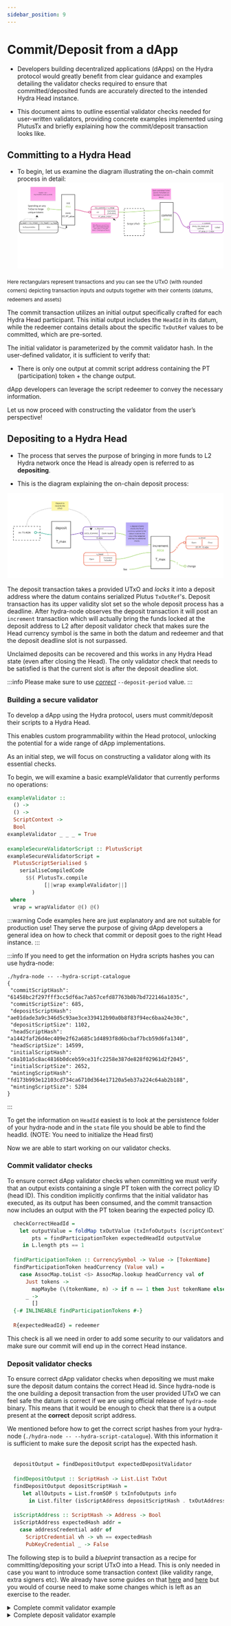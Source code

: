 ```yaml
---
sidebar_position: 9
---
```


# Commit/Deposit from a dApp

- Developers building decentralized applications (dApps) on the Hydra protocol
would greatly benefit from clear guidance and examples detailing the validator
checks required to ensure that committed/deposited funds are accurately directed to the
intended Hydra Head instance.

- This document aims to outline essential validator checks needed for
user-written validators, providing concrete examples implemented using PlutusTx
and briefly explaining how the commit/deposit transaction looks like.

## Committing to a Hydra Head

- To begin, let us examine the diagram illustrating the on-chain commit process in detail:
![](./commit-process.jpg)

<sub> Here rectangulars represent transactions and you can see the UTxO (with rounded corners) depicting transaction inputs and outputs together with their contents (datums, redeemers and assets)</sub>

The commit transaction utilizes an initial output specifically crafted for each Hydra Head participant. This initial output includes the `HeadId` in its datum, while the redeemer contains details about the specific `TxOutRef` values to be committed, which are pre-sorted.

The initial validator is parameterized by the commit validator hash. In the user-defined validator, it is sufficient to verify that:

- There is only one output at commit script address containing the PT (participation) token + the change output.

dApp developers can leverage the script redeemer to convey the necessary information.

Let us now proceed with constructing the validator from the user’s perspective!


## Depositing to a Hydra Head

- The process that serves the purpose of bringing in more funds to L2 Hydra network once the Head is already open is referred to as **depositing**.

- This is the diagram explaining the on-chain deposit process:

![](./deposit-process.jpg)

The deposit transaction takes a provided UTxO and _locks_ it into a deposit address where the datum contains serialized Plutus `TxOutRef`'s.
Deposit transaction has its upper validity slot set so the whole deposit process has a deadline. After hydra-node observes the deposit transaction
it will post an `increment` transaction which will actually bring the funds locked at the deposit address to L2 after deposit validator check that
makes sure the Head currency symbol is the same in both the datum and redeemer and that the deposit deadline slot is not surpassed.

Unclaimed deposits can be recovered and this works in any Hydra Head state (even after closing the Head). The only validator check that needs to
be satisfied is that the current slot is after the deposit deadline slot.

:::info
Please make sure to use [_correct_](./../configuration#deposit-period) `--deposit-period` value.
:::

### Building a secure validator

To develop a dApp using the Hydra protocol, users must commit/deposit their scripts to a Hydra Head.

This enables custom programmability within the Head protocol, unlocking the potential for a wide range of dApp implementations.

As an initial step, we will focus on constructing a validator along with its essential checks.

To begin, we will examine a basic exampleValidator that currently performs no operations:

```Haskell
exampleValidator ::
  () ->
  () ->
  ScriptContext ->
  Bool
exampleValidator _ _ _ = True

exampleSecureValidatorScript :: PlutusScript
exampleSecureValidatorScript =
  PlutusScriptSerialised $
    serialiseCompiledCode
      $$( PlutusTx.compile
            [||wrap exampleValidator||]
        )
 where
  wrap = wrapValidator @() @()
```
:::warning
Code examples here are just explanatory and are not suitable for production use!
They serve the purpose of giving dApp developers a general idea on how to check that commit or deposit goes to the right Head instance.
:::

:::info
If you need to get the information on Hydra scripts hashes you can use hydra-node:

```
./hydra-node -- --hydra-script-catalogue
{
 "commitScriptHash": "61458bc2f297fff3cc5df6ac7ab57cefd87763b0b7bd722146a1035c",
 "commitScriptSize": 685,
 "depositScriptHash": "ae01dade3a9c346d5c93ae3ce339412b90a0b8f83f94ec6baa24e30c",
 "depositScriptSize": 1102,
 "headScriptHash": "a1442faf26d4ec409e2f62a685c1d4893f8d6bcbaf7bcb59d6fa1340",
 "headScriptSize": 14599,
 "initialScriptHash": "c8a101a5c8ac4816b0dceb59ce31fc2258e387de828f02961d2f2045",
 "initialScriptSize": 2652,
 "mintingScriptHash": "fd173b993e12103cd734ca6710d364e17120a5eb37a224c64ab2b188",
 "mintingScriptSize": 5284
}
```
:::

To get the information on `HeadId` easiest is to look at the persistence
folder of your hydra-node and in the `state` file you should be able to find
the headId. (NOTE: You need to initialize the Head first)

Now we are able to start working on our validator checks.


### Commit validator checks

To ensure correct dApp validator checks when committing we must verify that an output exists containing a single PT token with the correct policy ID (head ID).
This condition implicitly confirms that the initial validator has executed, as its output has been consumed,
and the commit transaction now includes an output with the PT token bearing the expected policy ID.

```Haskell
  checkCorrectHeadId =
    let outputValue = foldMap txOutValue (txInfoOutputs (scriptContextTxInfo ctx))
        pts = findParticipationToken expectedHeadId outputValue
     in L.length pts == 1

  findParticipationToken :: CurrencySymbol -> Value -> [TokenName]
  findParticipationToken headCurrency (Value val) =
    case AssocMap.toList <$> AssocMap.lookup headCurrency val of
      Just tokens ->
        mapMaybe (\(tokenName, n) -> if n == 1 then Just tokenName else Nothing) tokens
      _ ->
        []
  {-# INLINEABLE findParticipationTokens #-}

  R{expectedHeadId} = redeemer

```
This check is all we need in order to add some security to our validators and make sure our commit will end up in the correct Head instance.


### Deposit validator checks

To ensure correct dApp validator checks when depositing we must make sure the deposit datum contains the correct Head id. Since hydra-node is the one building a deposit
transaction from the user provided UTxO we can feel safe the datum is correct if we are using official release of `hydra-node` binary.
This means that it would be enough to check that there is a output present at the **correct** deposit script address.

We mentioned before how to get the correct script hashes from your hydra-node (`./hydra-node -- --hydra-script-catalogue`). With this information
it is sufficient to make sure the deposit script has the expected hash.


```Haskell

  depositOutput = findDepositOutput expectedDepositValidator

  findDepositOutput :: ScriptHash -> List.List TxOut
  findDepositOutput depositScriptHash =
     let allOutputs = List.fromSOP $ txInfoOutputs info
       in List.filter (isScriptAddress depositScriptHash . txOutAddress) allOutputs

  isScriptAddress :: ScriptHash -> Address -> Bool
  isScriptAddress expectedHash addr =
    case addressCredential addr of
      ScriptCredential vh -> vh == expectedHash
      PubKeyCredential _ -> False
```

The following step is to build a _blueprint_ transaction as a recipe for committing/depositing your script UTxO into a Head. This is only needed in case
you want to introduce some transaction context (like validity range, extra signers etc). We already have some guides on that
[here](./commit-script-utxo#step-5-prepare-the-blueprint) and [here](./incremental-commit) but you would of course need to make some changes
which is left as an exercise to the reader.

<details>
  <summary>Complete commit validator example </summary>

```haskell
{-# LANGUAGE TemplateHaskell #-}
{-# OPTIONS_GHC -fplugin PlutusTx.Plugin #-}
{-# OPTIONS_GHC -fplugin-opt PlutusTx.Plugin:defer-errors #-}
{-# OPTIONS_GHC -fplugin-opt PlutusTx.Plugin:target-version=1.1.0 #-}

module Example where

import Hydra.Cardano.Api (PlutusScript, pattern PlutusScriptSerialised)
import Hydra.Plutus.Extras (wrapValidator)
import PlutusLedgerApi.V3 (
  CurrencySymbol,
  ScriptContext (..),
  ScriptInfo (..),
  TokenName,
  Value (..),
  serialiseCompiledCode,
  txInfoOutputs,
  txOutValue,
  unsafeFromBuiltinData,
 )
import PlutusTx (compile, unstableMakeIsData)
import PlutusTx.AssocMap qualified as AssocMap
import PlutusTx.Eq ((==))
import PlutusTx.Foldable (foldMap)
import PlutusTx.Functor ((<$>))
import PlutusTx.List qualified as L
import PlutusTx.Prelude (check, traceIfFalse)

newtype R = R
  { expectedHeadId :: CurrencySymbol
  }
  deriving stock (Show, Generic)

unstableMakeIsData ''R

exampleCommitValidator ::
  () ->
  R ->
  ScriptContext ->
  Bool
exampleCommitValidator _ redeemer ctx =
  checkCorrectHeadId
 where
  checkCorrectHeadId =
    let outputValue = foldMap txOutValue (txInfoOutputs (scriptContextTxInfo ctx))
        pts = findParticipationToken expectedHeadId outputValue
     in traceIfFalse "HeadId is not correct" (L.length pts == 1)

  findParticipationToken :: CurrencySymbol -> Value -> [(TokenName, Integer)]
  findParticipationToken headCurrency (Value val) =
    case AssocMap.toList <$> AssocMap.lookup headCurrency val of
      Just tokens ->
        L.filter (\(_, n) -> n == 1) tokens
      _ ->
        []
  {-# INLINEABLE findParticipationToken #-}

  R{expectedHeadId} = redeemer

exampleSecureValidatorScript :: PlutusScript
exampleSecureValidatorScript =
  PlutusScriptSerialised $
    serialiseCompiledCode
      $$( PlutusTx.compile
            [||wrap exampleCommitValidator||]
        )
 where
  wrap = wrapValidator @() @R
```

</details>

<details>
  <summary>Complete deposit validator example </summary>

```haskell
{-# LANGUAGE TemplateHaskell #-}
{-# OPTIONS_GHC -fplugin PlutusTx.Plugin #-}
{-# OPTIONS_GHC -fplugin-opt PlutusTx.Plugin:defer-errors #-}
{-# OPTIONS_GHC -fplugin-opt PlutusTx.Plugin:target-version=1.1.0 #-}

module Example where

import Hydra.Cardano.Api (PlutusScript, pattern PlutusScriptSerialised)
import Hydra.Plutus.Extras (wrapValidator)
import PlutusLedgerApi.V3 (
  Address (addressCredential),
  Credential (..),
  ScriptContext (..),
  ScriptInfo (..),
  TxOut,
  serialiseCompiledCode,
  txInfoOutputs,
  txOutAddress,
  unsafeFromBuiltinData,
 )
import PlutusTx (compile, unstableMakeIsData)
import PlutusTx.Eq ((==))
+import PlutusTx.Data.List qualified as List
import PlutusTx.Prelude (check, traceIfFalse)

newtype R = R
  { expectedDepositValidator :: ScriptHash
  }
  deriving stock (Show, Generic)

unstableMakeIsData ''R

exampleDepositValidator ::
  () ->
  R ->
  ScriptContext ->
  Bool
exampleDepositValidator _ redeemer ctx =
  checkDepositHash
 where
  checkDepositHash =
    traceIfFalse "Invalid deposit script hash" (List.length depositOutput == 1)

  depositOutput = findDepositOutput expectedDepositValidator

  findDepositOutput :: ScriptHash -> List.List TxOut
  findDepositOutput depositScriptHash =
    let allOutputs = List.fromSOP $ txInfoOutputs info
     in List.filter (isScriptAddress depositScriptHash . txOutAddress) allOutputs

  isScriptAddress :: ScriptHash -> Address -> Bool
  isScriptAddress expectedHash addr =
    case addressCredential addr of
      ScriptCredential vh -> vh == expectedHash
      PubKeyCredential _ -> False

  R{expectedDepositValidator} = redeemer

  info = scriptContextTxInfo ctx

exampleSecureValidatorScript :: PlutusScript
exampleSecureValidatorScript =
  PlutusScriptSerialised $
    serialiseCompiledCode
      $$( PlutusTx.compile
            [||wrap exampleDepositValidator||]
        )
 where
  wrap = wrapValidator @() @R
```

</details>
